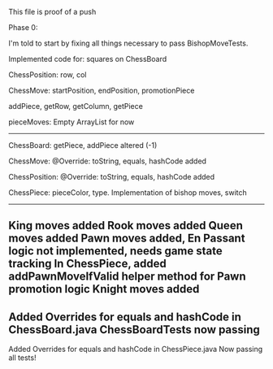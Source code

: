 This file is proof of a push

Phase 0:

I'm told to start by fixing all things necessary to
pass BishopMoveTests.

Implemented code for:
squares on ChessBoard

ChessPosition: row, col

ChessMove: startPosition, endPosition, promotionPiece

addPiece, getRow, getColumn, getPiece

pieceMoves: Empty ArrayList for now

---
ChessBoard: getPiece, addPiece altered (-1)

ChessMove: @Override: toString, equals, hashCode added

ChessPosition: @Override: toString, equals, hashCode added

ChessPiece: pieceColor, type. Implementation of bishop moves, switch

---
King moves added
Rook moves added
Queen moves added
Pawn moves added, En Passant logic not implemented, needs game state tracking
In ChessPiece, added addPawnMoveIfValid helper method for Pawn promotion logic
Knight moves added
---
Added Overrides for equals and hashCode in ChessBoard.java
ChessBoardTests now passing
---
Added Overrides for equals and hashCode in ChessPiece.java
Now passing all tests!
